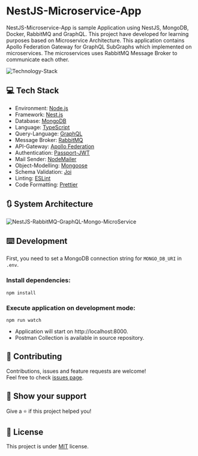 # NestJS-Microservice-App
NestJS-Microservice-App is sample Application using NestJS, MongoDB, Docker, RabbitMQ and GraphQL. This project have developed for learning purposes based on Microservice Architecture. This application contains Apollo Federation Gateway for GraphQL SubGraphs which implemented on microservices. The microservices uses RabbitMQ Message Broker to communicate each other.

![Technology-Stack](https://github.com/mehmetnuribolat/NestJS-Microservice-App/assets/145845943/a8a44a92-88b1-4c9a-b33c-c52c2b41e5f8)

## 💻 Tech Stack
- Environment: [Node.js](https://nodejs.org/)
- Framework: [Nest.js](https://nestjs.com/)
- Database: [MongoDB](https://www.mongodb.com/)
- Language: [TypeScript](https://www.typescriptlang.org/)
- Query-Language: [GraphQL](https://graphql.org/)
- Message Broker: [RabbitMQ](https://www.rabbitmq.com/)
- API-Gateway: [Apollo Federation](https://www.apollographql.com/)
- Authentication: [Passport-JWT](www.passportjs.org)
- Mail Sender: [NodeMailer](https://nodemailer.com/)
- Object-Modelling: [Mongoose](https://mongoosejs.com/)
- Schema Validation: [Joi](https://joi.dev/)
- Linting: [ESLint](https://eslint.org/)
- Code Formatting: [Prettier](https://prettier.io/)

## :arrows_clockwise:	System Architecture

![NestJS-RabbitMQ-GraphQL-Mongo-MicroService](https://github.com/mehmetnuribolat/NestJS-Microservice-App/assets/145845943/7397cf85-58b2-41d7-aed3-63b2ab500216)

## ⌨️ Development

First, you need to set a MongoDB connection string for `MONGO_DB_URI` in `.env`.

### Install dependencies:

```
npm install
```

### Execute application on development mode:

```
npm run watch
```

- Application will start on http://localhost:8000.
- Postman Collection is available in source repository.

## 🤝 Contributing

Contributions, issues and feature requests are welcome!<br />Feel free to check [issues page](https://github.com/mehmetnuribolat/NestJS-Microservice-App/issues).

## :pray: Show your support

Give a ⭐️ if this project helped you!

## 📝 License

This project is under [MIT](https://github.com/mehmetnuribolat/NestJS-Microservice-App/blob/main/LICENSE) license.

